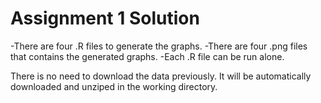 # Assignment 1 Solution

-There are four .R files to generate the graphs.
-There are four .png files that contains the generated graphs.
-Each .R file can be run alone.

There is no need to download the data previously. It will be automatically downloaded and unziped in the working directory.
